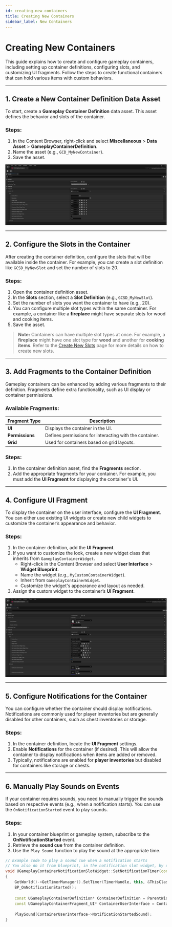 ```yaml
---
id: creating-new-containers
title: Creating New Containers
sidebar_label: New Containers
---
```


# Creating New Containers

This guide explains how to create and configure gameplay containers, including setting up container definitions, configuring slots, and customizing UI fragments. Follow the steps to create functional containers that can hold various items with custom behaviors.

---

## 1. Create a New Container Definition Data Asset

To start, create a **Gameplay Container Definition** data asset. This asset defines the behavior and slots of the container.

### Steps:
1. In the Content Browser, right-click and select **Miscellaneous** > **Data Asset** > **GameplayContainerDefinition**.
2. Name the asset (e.g., `GCD_MyNewContainer`).
3. Save the asset.

![Gameplay Container Definition](./images/container-definition.png)

---

## 2. Configure the Slots in the Container

After creating the container definition, configure the slots that will be available inside the container. For example, you can create a slot definition like `GCSD_MyNewSlot` and set the number of slots to 20.

### Steps:
1. Open the container definition asset.
2. In the **Slots** section, select a **Slot Definition** (e.g., `GCSD_MyNewSlot`).
3. Set the number of slots you want the container to have (e.g., 20).
4. You can configure multiple slot types within the same container. For example, a container like a **fireplace** might have separate slots for wood and cooking items.
5. Save the asset.

> **Note:** Containers can have multiple slot types at once. For example, a **fireplace** might have one slot type for **wood** and another for **cooking items**. Refer to the [Create New Slots](creating-new-slots) page for more details on how to create new slots.

---

## 3. Add Fragments to the Container Definition

Gameplay containers can be enhanced by adding various fragments to their definition. Fragments define extra functionality, such as UI display or container permissions.

### Available Fragments:

| Fragment Type         | Description                                    |
|-----------------------|------------------------------------------------|
| **UI**                | Displays the container in the UI.              |
| **Permissions**       | Defines permissions for interacting with the container. |
| **Grid**              | Used for containers based on grid layouts.     |

### Steps:
1. In the container definition asset, find the **Fragments** section.
2. Add the appropriate fragments for your container. For example, you must add the **UI Fragment** for displaying the container's UI.

---

## 4. Configure UI Fragment

To display the container on the user interface, configure the **UI Fragment**. You can either use existing UI widgets or create new child widgets to customize the container’s appearance and behavior.

### Steps:
1. In the container definition, add the **UI Fragment**.
2. If you want to customize the look, create a new widget class that inherits from `GameplayContainerWidget`.
   - Right-click in the Content Browser and select **User Interface** > **Widget Blueprint**.
   - Name the widget (e.g., `MyCustomContainerWidget`).
   - Inherit from `GameplayContainerWidget`.
   - Customize the widget's appearance and layout as needed.
3. Assign the custom widget to the container’s **UI Fragment**.

![UI Fragment Configuration](./images/container-ui-fragment.png)

---

## 5. Configure Notifications for the Container

You can configure whether the container should display notifications. Notifications are commonly used for player inventories but are generally disabled for other containers, such as chest inventories or storage.

### Steps:
1. In the container definition, locate the **UI Fragment** settings.
2. Enable **Notifications** for the container (if desired). This will allow the container to display notifications when items are added or removed.
3. Typically, notifications are enabled for **player inventories** but disabled for containers like storage or chests.

---

## 6. Manually Play Sounds on Events

If your container requires sounds, you need to manually trigger the sounds based on respective events (e.g., when a notification starts). You can use the `OnNotificationStarted` event to play sounds.

### Steps:
1. In your container blueprint or gameplay system, subscribe to the **OnNotificationStarted** event.
2. Retrieve the **sound cue** from the container definition.
3. Use the `Play Sound` function to play the sound at the appropriate time.

```cpp
// Example code to play a sound cue when a notification starts
// You also do it from blueprint, in the notification slot widget, by overriding OnNotificationStarted function
void UGameplayContainerNotificationSlotWidget::SetNotificationTimer(const float ExpirationTime)
{
	GetWorld()->GetTimerManager().SetTimer(TimerHandle, this, &ThisClass::OnNotificationExpired, ExpirationTime, /*bLoop*/ false);
	BP_OnNotificationStarted();

	const UGameplayContainerDefinition* ContainerDefinition = ParentWidget->GetGameplayContainer()->GetContainerDefinition();
	const UGameplayContainerFragment_UI* ContainerUserInterface = ContainerDefinition->GetFragmentByClass<UGameplayContainerFragment_UI>();

	PlaySound(ContainerUserInterface->NotificationStartedSound);
}
